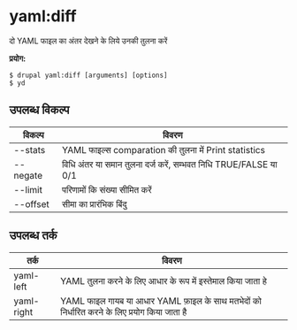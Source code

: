 # yaml:diff
दो YAML फाइल का अंतर देखने के लिये उनकी तुलना करें

**प्रयोग:**
```
$ drupal yaml:diff [arguments] [options]
$ yd  
```

## उपलब्ध विकल्प
विकल्प | विवरण
-------|-------------
--stats | YAML फाइल्स comparation की तुलना में Print statistics
--negate | विधि अंतर या समान तुलना दर्ज करें, सम्भवत निधि TRUE/FALSE या 0/1
--limit | परिणामों कि संख्या सीमित करें
--offset | सीमा का प्रारंभिक बिंदु

## उपलब्ध तर्क
तर्क | विवरण
---------|-------------
yaml-left | YAML तुलना करने के लिए आधार के रूप में इस्तेमाल किया जाता हे
yaml-right | YAML फाइल गायब या आधार YAML फ़ाइल के साथ मतभेदों को निर्धारित करने के लिए प्रयोग किया जाता है
